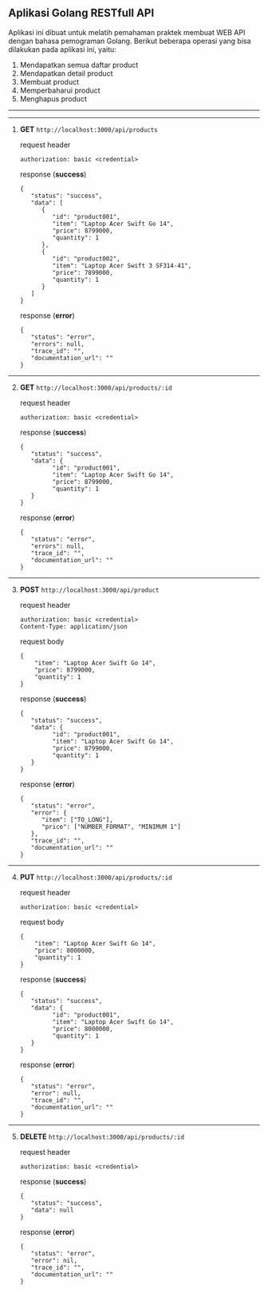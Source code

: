 ## Aplikasi Golang RESTfull API #
Aplikasi ini dibuat untuk melatih pemahaman praktek membuat WEB API dengan bahasa pemograman Golang.
Berikut beberapa operasi yang bisa dilakukan pada aplikasi ini, yaitu:

1. Mendapatkan semua daftar product
2. Mendapatkan detail product
3. Membuat product
4. Memperbaharui product
5. Menghapus product
_____
_____

1. **GET** ``http://localhost:3000/api/products``

      request header
    ```http request
    authorization: basic <credential>
    ```

   response (**success**)
   ```response
   {
      "status": "success",
      "data": [
         {
            "id": "product001",
            "item": "Laptop Acer Swift Go 14",
            "price": 8799000,
            "quantity": 1
         },
         {
            "id": "product002",
            "item": "Laptop Acer Swift 3 SF314-41",
            "price": 7899000,
            "quantity": 1
         }
      ]
   }
   ```
   
   response (**error**)
   ```response
   {
      "status": "error",
      "errors": null,
      "trace_id": "",
      "documentation_url": ""
   }
   ```
___

2. **GET** ``http://localhost:3000/api/products/:id``
   
   request header
    ```http request
    authorization: basic <credential>
    ```

   response (**success**)
   ```response
   {
      "status": "success",
      "data": {
            "id": "product001",
            "item": "Laptop Acer Swift Go 14",
            "price": 8799000,
            "quantity": 1
      }
   }
   ```

   response (**error**)
   ```response
   {
      "status": "error",
      "errors": null,
      "trace_id": "",
      "documentation_url": ""
   }
   ```
___

3. **POST** ``http://localhost:3000/api/product``

   request header
   ```http request
   authorization: basic <credential>
   Content-Type: application/json
   ```
   
   request body
   ```request
   {
       "item": "Laptop Acer Swift Go 14",
       "price": 8799000,
       "quantity": 1
   }
   ```

   response (**success**)
   ```response
   {
      "status": "success",
      "data": {
            "id": "product001",
            "item": "Laptop Acer Swift Go 14",
            "price": 8799000,
            "quantity": 1
      }
   }
   ```

   response (**error**)
   ```response
   {
      "status": "error",
      "error": {
         "item": ["TO_LONG"],
         "price": ["NUMBER_FORMAT", "MINIMUM 1"]
      },
      "trace_id": "",
      "documentation_url": ""
   }
   ```
   
___

4. **PUT** ``http://localhost:3000/api/products/:id``

   request header
    ```http request
    authorization: basic <credential>
    ```

   request body
   ```request
   {
       "item": "Laptop Acer Swift Go 14",
       "price": 8000000,
       "quantity": 1
   }
   ```

   response (**success**)
   ```response
   {
      "status": "success",
      "data": {
            "id": "product001",
            "item": "Laptop Acer Swift Go 14",
            "price": 8000000,
            "quantity": 1
      }
   }
   ```

   response (**error**)
   ```response
   {
      "status": "error",
      "error": null,
      "trace_id": "",
      "documentation_url": ""
   }
   ```

___

5. **DELETE** ``http://localhost:3000/api/products/:id``

   request header
    ```http request
    authorization: basic <credential>
    ```

   response (**success**)
   ```response
   {
      "status": "success",
      "data": null
   }
   ```
   
   response (**error**)
   ```response
   {
      "status": "error",
      "error": nil,
      "trace_id": "",
      "documentation_url": ""
   }
   ```